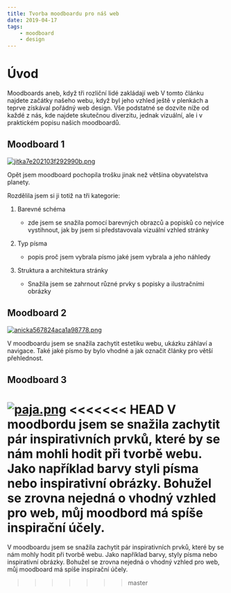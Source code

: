 ```yaml
---
title: Tvorba moodboardu pro náš web
date: 2019-04-17
tags: 
    - moodboard
    - design
---
```


# Úvod
Moodboards aneb, když tři rozliční lidé zakládají web
V tomto článku najdete začátky našeho webu, když byl jeho vzhled ještě v plenkách a teprve získával pořádný web design. Vše podstatné se dozvíte níže od každé z nás, kde najdete skutečnou diverzitu, jednak vizuální, ale i v praktickém popisu našich moodboardů.

## Moodboard 1

[![jitka7e202103f292990b.png](https://www.2i.cz/images/2019/04/17/jitka7e202103f292990b.png)](https://www.2i.cz/i/fhYx8)

 Opět jsem moodboard pochopila trošku jinak než většina obyvatelstva planety. 

 
 Rozdělila jsem si ji totiž na tři kategorie: 

 1. Barevné schéma 
    - zde jsem se snažila pomocí barevných obrazců a popisků co nejvíce vystihnout, jak by jsem si představovala vizuální vzhled stránky
    
 2. Typ písma 
    - popis proč jsem vybrala písmo jaké jsem vybrala a jeho náhledy

 3. Struktura a architektura stránky
    - Snažila jsem se zahrnout různé prvky s popisky a ilustračními obrázky

## Moodboard 2
[![anicka567824aca1a98778.png](https://www.2i.cz/images/2019/04/17/anicka567824aca1a98778.png)](https://www.2i.cz/i/fhj1Z)

 V moodboardu jsem se snažila zachytit estetiku webu, ukázku záhlaví a navigace. Také jaké písmo by bylo vhodné a jak označit články pro větší přehlednost.

## Moodboard 3
[![paja.png](https://www.2i.cz/images/2019/04/17/paja.png)](https://www.2i.cz/i/fhkzM)
<<<<<<< HEAD
V moodbordu jsem se snažila zachytit pár inspirativních prvků, které by se nám mohli hodit při tvorbě webu. Jako například barvy styli písma nebo inspirativní obrázky. Bohužel se zrovna nejedná o vhodný vzhled pro web, můj moodbord má spíše inspirační účely. 
=======
V moodboardu jsem se snažila zachytit pár inspirativních prvků, které by se nám mohly hodit při tvorbě webu. Jako například barvy, styly písma nebo inspirativní obrázky. Bohužel se zrovna nejedná o vhodný vzhled pro web, můj moodboard má spíše inspirační účely. 
>>>>>>> master
